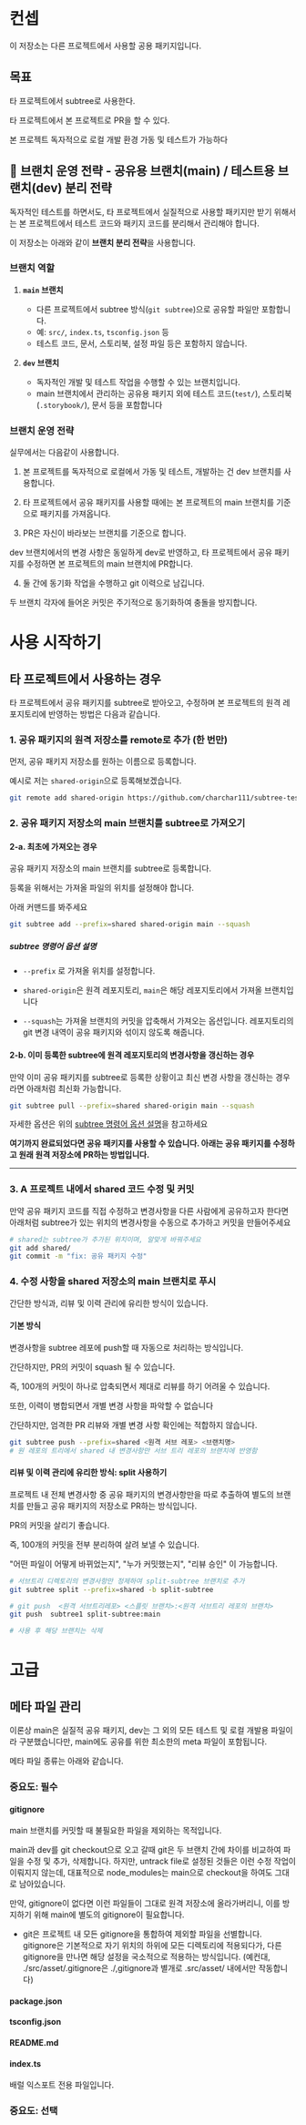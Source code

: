 # 컨셉

이 저장소는 다른 프로젝트에서 사용할 공용 패키지입니다.

## 목표

타 프로젝트에서 subtree로 사용한다.

타 프로젝트에서 본 프로젝트로 PR을 할 수 있다.

본 프로젝트 독자적으로 로컬 개발 환경 가동 및 테스트가 가능하다

## 🔧 브랜치 운영 전략 - 공유용 브랜치(main) / 테스트용 브랜치(dev) 분리 전략

독자적인 테스트를 하면서도, 타 프로젝트에서 실질적으로 사용할 패키지만 받기 위해서는 본 프로젝트에서 테스트 코드와 패키지 코드를 분리해서 관리해야 합니다.

이 저장소는 아래와 같이 **브랜치 분리 전략**을 사용합니다.

### 브랜치 역할

1. **`main` 브랜치**

   - 다른 프로젝트에서 subtree 방식(`git subtree`)으로 공유할 파일만 포함합니다.
   - 예: `src/`, `index.ts`, `tsconfig.json` 등
   - 테스트 코드, 문서, 스토리북, 설정 파일 등은 포함하지 않습니다.

2. **`dev` 브랜치**
   - 독자적인 개발 및 테스트 작업을 수행할 수 있는 브랜치입니다.
   - main 브랜치에서 관리하는 공유용 패키지 외에 테스트 코드(`test/`), 스토리북(`.storybook/`), 문서 등을 포함합니다

### 브랜치 운영 전략

실무에서는 다음같이 사용합니다.

1. 본 프로젝트를 독자적으로 로컬에서 가동 및 테스트, 개발하는 건 dev 브랜치를 사용합니다.

2. 타 프로젝트에서 공유 패키지를 사용할 때에는 본 프로젝트의 main 브랜치를 기준으로 패키지를 가져옵니다.

3. PR은 자신이 바라보는 브랜치를 기준으로 합니다.

dev 브랜치에서의 변경 사항은 동일하게 dev로 반영하고, 타 프로젝트에서 공유 패키지를 수정하면 본 프로젝트의 main 브랜치에 PR합니다.

4. 둘 간에 동기화 작업을 수행하고 git 이력으로 남깁니다.

두 브랜치 각자에 들어온 커밋은 주기적으로 동기화하여 충돌을 방지합니다.

# 사용 시작하기

## 타 프로젝트에서 사용하는 경우

타 프로젝트에서 공유 패키지를 subtree로 받아오고, 수정하며 본 프로젝트의 원격 레포지토리에 반영하는 방법은 다음과 같습니다.

### 1. 공유 패키지의 원격 저장소를 remote로 추가 (한 번만)

먼저, 공유 패키지 저장소를 원하는 이름으로 등록합니다.

예시로 저는 `shared-origin`으로 등록해보겠습니다.

```bash
git remote add shared-origin https://github.com/charchar111/subtree-test2.git
```

### 2. 공유 패키지 저장소의 main 브랜치를 subtree로 가져오기

#### 2-a. 최초에 가져오는 경우

공유 패키지 저장소의 main 브랜치를 subtree로 등록합니다.

등록을 위해서는 가져올 파일의 위치를 설정해야 합니다.

아래 커맨드를 봐주세요

```bash
git subtree add --prefix=shared shared-origin main --squash
```

##### subtree 명령어 옵션 설명

- `--prefix` 로 가져올 위치를 설정합니다.

- `shared-origin`은 원격 레포지토리, `main`은 해당 레포지토리에서 가져올 브랜치입니다

- `--squash`는 가져올 브랜치의 커밋을 압축해서 가져오는 옵션입니다. 레포지토리의 git 변경 내역이 공유 패키지와 섞이지 않도록 해줍니다.

#### 2-b. 이미 등록한 subtree에 원격 레포지토리의 변경사항을 갱신하는 경우

만약 이미 공유 패키지를 subtree로 등록한 상황이고 최신 변경 사항을 갱신하는 경우라면 아래처럼 최신화 가능합니다.

```bash
git subtree pull --prefix=shared shared-origin main --squash
```

자세한 옵션은 위의 [subtree 명령어 옵션 설명](#subtree-명령어-옵션-설명)을 참고하세요

**여기까지 완료되었다면 공유 패키지를 사용할 수 있습니다. 아래는 공유 패키지를 수정하고 원래 원격 저장소에 PR하는 방법입니다.**

---

### 3. A 프로젝트 내에서 shared 코드 수정 및 커밋

만약 공유 패키지 코드를 직접 수정하고 변경사항을 다른 사람에게 공유하고자 한다면
아래처럼 subtree가 있는 위치의 변경사항을 수동으로 추가하고 커밋을 만들어주세요

```bash
# shared는 subtree가 추가된 위치이며, 알맞게 바꿔주세요
git add shared/
git commit -m "fix: 공유 패키지 수정"
```

### 4. 수정 사항을 shared 저장소의 main 브랜치로 푸시

간단한 방식과, 리뷰 및 이력 관리에 유리한 방식이 있습니다.

#### 기본 방식

변경사항을 subtree 레포에 push할 때 자동으로 처리하는 방식입니다.

간단하지만, PR의 커밋이 squash 될 수 있습니다.

즉, 100개의 커밋이 하나로 압축되면서 제대로 리뷰를 하기 어려울 수 있습니다.

또한, 이력이 병합되면서 개별 변경 사항을 파악할 수 없습니다

간단하지만, 엄격한 PR 리뷰와 개별 변경 사항 확인에는 적합하지 않습니다.

```bash
git subtree push --prefix=shared <원격 서브 레포> <브랜치명>
# 원 레포의 트리에서 shared 내 변경사항만 서브 트리 레포의 브랜치에 반영함
```

#### 리뷰 및 이력 관리에 유리한 방식: split 사용하기

프로젝트 내 전체 변경사항 중 공유 패키지의 변경사항만을 따로 추출하여 별도의 브랜치를 만들고 공유 패키지의 저장소로 PR하는 방식입니다.

PR의 커밋을 살리기 좋습니다.

즉, 100개의 커밋을 전부 분리하여 살려 보낼 수 있습니다.

"어떤 파일이 어떻게 바뀌었는지", "누가 커밋했는지", "리뷰 승인" 이 가능합니다.

```bash
# 서브트리 디렉토리의 변경사항만 정제하여 split-subtree 브랜치로 추가
git subtree split --prefix=shared -b split-subtree

# git push  <원격 서브트리레포> <스플릿 브랜치>:<원격 서브트리 레포의 브랜치>
git push  subtree1 split-subtree:main

# 사용 후 해당 브랜치는 삭제
```

# 고급

## 메타 파일 관리

이론상 main은 실질적 공유 패키지, dev는 그 외의 모든 테스트 및 로컬 개발용 파일이라 구분했습니다만,
main에도 공유를 위한 최소한의 meta 파일이 포함됩니다.

메타 파일 종류는 아래와 같습니다.

### 중요도: 필수

#### gitignore

main 브랜치를 커밋할 때 불필요한 파일을 제외하는 목적입니다.

main과 dev를 git checkout으로 오고 갈때 git은 두 브랜치 간에 차이를 비교하여 파일을 수정 및 추가, 삭제합니다.
하지만, untrack file로 설정된 것들은 이런 수정 작업이 이뤄지지 않는데, 대표적으로 node_modules는 main으로 checkout을 하여도 그대로 남아있습니다.

만약, gitignore이 없다면 이런 파일들이 그대로 원격 저장소에 올라가버리니, 이를 방지하기 위해 main에 별도의 gitignore이 필요합니다.

- git은 프로젝트 내 모든 gitignore을 통합하여 제외할 파일을 선별합니다. gitignore은 기본적으로 자기 위치의 하위에 모든 디렉토리에 적용되다가, 다른 gitignore을 만나면
  해당 설정을 국소적으로 적용하는 방식입니다. (예컨대, ./src/asset/.gitignore은 ./,gitignore과 별개로 .src/asset/ 내에서만 작동합니다)

#### package.json

#### tsconfig.json

#### README.md

#### index.ts

배럴 익스포트 전용 파일입니다.

### 중요도: 선택
